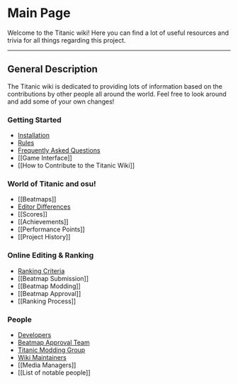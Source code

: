 # Main Page

Welcome to the Titanic wiki! Here you can find a lot of useful resources and trivia for all things regarding this project.

---

## General Description

The Titanic wiki is dedicated to providing lots of information based on the contributions by other people all around the world.
Feel free to look around and add some of your own changes!

### Getting Started

- [Installation](https://osu.titanic.sh/wiki/en/Installation)
- [Rules](https://osu.titanic.sh/wiki/en/Rules)
- [Frequently Asked Questions](https://osu.titanic.sh/wiki/en/FAQ)
- [[Game Interface]]
- [[How to Contribute to the Titanic Wiki]]

### World of Titanic and osu!

- [[Beatmaps]]
- [Editor Differences](https://osu.titanic.sh/wiki/en/Editor%20Differences)
- [[Scores]]
- [[Achievements]]
- [[Performance Points]]
- [[Project History]]

### Online Editing & Ranking

- [Ranking Criteria](https://osu.titanic.sh/wiki/en/Ranking%20Criteria)
- [[Beatmap Submission]]
- [[Beatmap Modding]]
- [[Beatmap Approval]]
- [[Ranking Process]]

### People

- [Developers](https://osu.titanic.sh/g/2)
- [Beatmap Approval Team](https://osu.titanic.sh/wiki/en/People/BAT)
- [Titanic Modding Group](https://osu.titanic.sh/g/10)
- [Wiki Maintainers](https://osu.titanic.sh/wiki/en/People/Wiki%20Maintainers)
- [[Media Managers]]
- [[List of notable people]]
